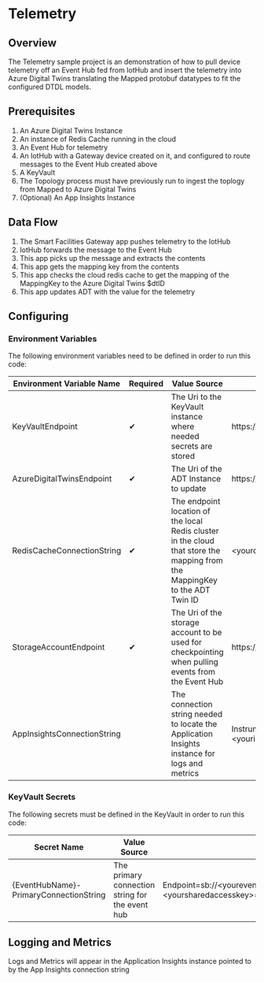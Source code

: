 ﻿# Telemetry

## Overview
The Telemetry sample project is an demonstration of how to pull device telemetry off an Event Hub fed from IotHub and insert the telemetry into Azure Digital Twins translating the Mapped protobuf datatypes to fit the configured DTDL models. 

## Prerequisites

1. An Azure Digital Twins Instance
2. An instance of Redis Cache running in the cloud
3. An Event Hub for telemetry
4. An IotHub with a Gateway device created on it, and configured to route messages to the Event Hub created above
5. A KeyVault
6. The Topology process must have previously run to ingest the toplogy from Mapped to Azure Digital Twins
7. (Optional) An App Insights Instance

## Data Flow

1. The Smart Facilities Gateway app pushes telemetry to the IotHub
2. IotHub forwards the message to the Event Hub
3. This app picks up the message and extracts the contents
4. This app gets the mapping key from the contents
5. This app checks the cloud redis cache to get the mapping of the MappingKey to the Azure Digital Twins $dtID
6. This app updates ADT with the value for the telemetry

## Configuring

### Environment Variables

The following environment variables need to be defined in order to run this code:

| Environment Variable Name | Required | Value Source | Example |
| --- | --- | --- | --- |
| KeyVaultEndpoint | ✔ | The Uri to the KeyVault instance where needed secrets are stored | https://&lt;yourkeyvaultname&gt;.vault.azure.net/ |
| AzureDigitalTwinsEndpoint | ✔ | The Uri of the ADT Instance to update | https://&lt;youradtname&gt;.api.&lt;yourregion&gt;.digitaltwins.azure.net |
| RedisCacheConnectionString | ✔ | The endpoint location of the local Redis cluster in the cloud that store the mapping from the MappingKey to the ADT Twin ID | &lt;yourcachename&gt;.redis.cache.windows.net,abortConnect=false,ssl=true,allowAdmin=true,password=&lt;yourpassword&gt; |
| StorageAccountEndpoint | ✔ | The Uri of the storage account to be used for checkpointing when pulling events from the Event Hub | https://&lt;yourstorageaccountname&gt;.blob.core.windows.net |
| AppInsightsConnectionString |  | The connection string needed to locate the Application Insights instance for logs and metrics | InstrumentationKey/=&lt;yourinstrumentationkey&gt;;IngestionEndpoint/=https://&lt;checkregion&gt;.in.applicationinsights.azure.com/;LiveEndpoint/=https://&lt;checkregion&gt;.livediagnostics.monitor.azure.com/ |


### KeyVault Secrets

The following secrets must be defined in the KeyVault in order to run this code:

| Secret Name | Value Source | Example |
| --- | --- | --- |
| {EventHubName}-PrimaryConnectionString | The primary connection string for the event hub | Endpoint=sb://&lt;youreventhubname&gt;.servicebus.windows.net/;SharedAccessKeyName=ListenRule;SharedAccessKey=&lt;yoursharedaccesskey&gt;=;EntityPath=telemetry |

## Logging and Metrics

Logs and Metrics will appear in the Application Insights instance pointed to by the App Insights connection string
